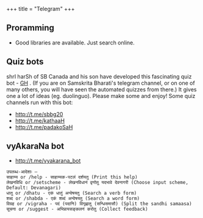 +++
title = "Telegram"
+++

## Proramming
- Good libraries are available. Just search online.

## Quiz bots
shrI harSh of SB Canada and his son have developed this fascinating quiz bot - [GH](https://github.com/paramt/q4t) . (If you are on Samskrita Bharati's telegram channel, or on one of many others, you will have seen the automated quizzes from there.) It gives one a lot of ideas (eg. duolinguo). Please make some and enjoy! Some quiz channels run with this bot:

- http://t.me/sbbg20
- http://t.me/kathaaH
- http://t.me/padakoSaH

## vyAkaraNa bot
- http://t.me/vyakarana_bot

```
उपलब्ध-आदेशाः –
साहाय्य or /help - साहाय्यक-पटलं दर्शयतु (Print this help)
लेखनविधि or /setscheme - लेखनविधानं वृणोतु यदभावे देवनागरी (Choose input scheme, Default: Devanagari)
धातु or /dhatu - एकं धातुं अन्वेषयतु (Search a verb form)
शब्द or /shabda - एकं शब्दं अन्वेषयतु (Search a word form)
विग्रह or /vigraha - पदं (पदानि) विगृह्णातु (सन्धिसमासौ) (Split the sandhi samaasa)
सूचना or /suggest - अभिप्रायसङ्कलनं करोतु (Collect feedback)
```